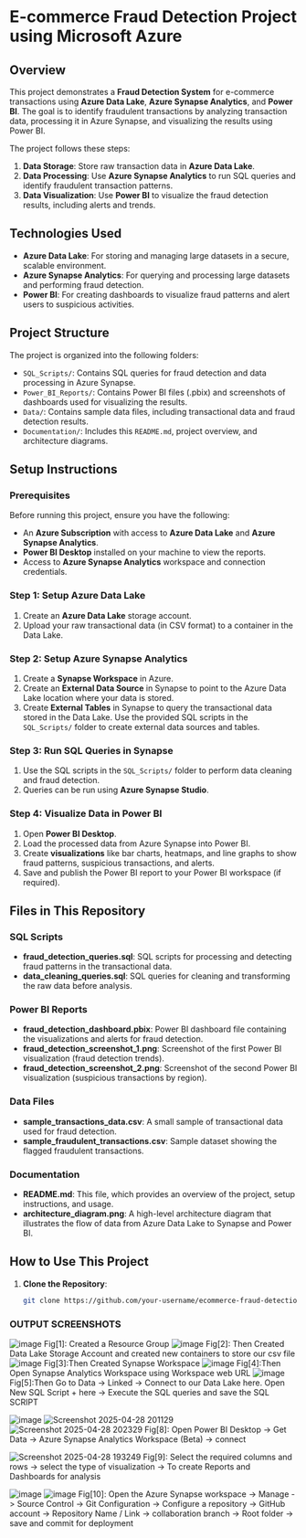 
# E-commerce Fraud Detection Project using Microsoft Azure

## Overview

This project demonstrates a **Fraud Detection System** for e-commerce transactions using **Azure Data Lake**, **Azure Synapse Analytics**, and **Power BI**. The goal is to identify fraudulent transactions by analyzing transaction data, processing it in Azure Synapse, and visualizing the results using Power BI.

The project follows these steps:
1. **Data Storage**: Store raw transaction data in **Azure Data Lake**.
2. **Data Processing**: Use **Azure Synapse Analytics** to run SQL queries and identify fraudulent transaction patterns.
3. **Data Visualization**: Use **Power BI** to visualize the fraud detection results, including alerts and trends.

## Technologies Used
- **Azure Data Lake**: For storing and managing large datasets in a secure, scalable environment.
- **Azure Synapse Analytics**: For querying and processing large datasets and performing fraud detection.
- **Power BI**: For creating dashboards to visualize fraud patterns and alert users to suspicious activities.

## Project Structure
The project is organized into the following folders:
- `SQL_Scripts/`: Contains SQL queries for fraud detection and data processing in Azure Synapse.
- `Power_BI_Reports/`: Contains Power BI files (.pbix) and screenshots of dashboards used for visualizing the results.
- `Data/`: Contains sample data files, including transactional data and fraud detection results.
- `Documentation/`: Includes this `README.md`, project overview, and architecture diagrams.

## Setup Instructions

### Prerequisites
Before running this project, ensure you have the following:
- An **Azure Subscription** with access to **Azure Data Lake** and **Azure Synapse Analytics**.
- **Power BI Desktop** installed on your machine to view the reports.
- Access to **Azure Synapse Analytics** workspace and connection credentials.

### Step 1: Setup Azure Data Lake
1. Create an **Azure Data Lake** storage account.
2. Upload your raw transactional data (in CSV format) to a container in the Data Lake.

### Step 2: Setup Azure Synapse Analytics
1. Create a **Synapse Workspace** in Azure.
2. Create an **External Data Source** in Synapse to point to the Azure Data Lake location where your data is stored.
3. Create **External Tables** in Synapse to query the transactional data stored in the Data Lake. Use the provided SQL scripts in the `SQL_Scripts/` folder to create external data sources and tables.

### Step 3: Run SQL Queries in Synapse
1. Use the SQL scripts in the `SQL_Scripts/` folder to perform data cleaning and fraud detection.
2. Queries can be run using **Azure Synapse Studio**.

### Step 4: Visualize Data in Power BI
1. Open **Power BI Desktop**.
2. Load the processed data from Azure Synapse into Power BI.
3. Create **visualizations** like bar charts, heatmaps, and line graphs to show fraud patterns, suspicious transactions, and alerts.
4. Save and publish the Power BI report to your Power BI workspace (if required).

## Files in This Repository

### SQL Scripts
- **fraud_detection_queries.sql**: SQL scripts for processing and detecting fraud patterns in the transactional data.
- **data_cleaning_queries.sql**: SQL queries for cleaning and transforming the raw data before analysis.

### Power BI Reports
- **fraud_detection_dashboard.pbix**: Power BI dashboard file containing the visualizations and alerts for fraud detection.
- **fraud_detection_screenshot_1.png**: Screenshot of the first Power BI visualization (fraud detection trends).
- **fraud_detection_screenshot_2.png**: Screenshot of the second Power BI visualization (suspicious transactions by region).

### Data Files
- **sample_transactions_data.csv**: A small sample of transactional data used for fraud detection.
- **sample_fraudulent_transactions.csv**: Sample dataset showing the flagged fraudulent transactions.

### Documentation
- **README.md**: This file, which provides an overview of the project, setup instructions, and usage.
- **architecture_diagram.png**: A high-level architecture diagram that illustrates the flow of data from Azure Data Lake to Synapse and Power BI.

## How to Use This Project

1. **Clone the Repository**:
   ```bash
   git clone https://github.com/your-username/ecommerce-fraud-detection.git


  ### OUTPUT SCREENSHOTS
  ![image](https://github.com/user-attachments/assets/6d08ea96-b911-465a-8021-1d7ba6699d83)
  Fig[1]: Created a Resource Group
  ![image](https://github.com/user-attachments/assets/4d6eb4e1-7330-4cc8-806a-d88a67594612)
  Fig[2]: Then Created Data Lake Storage Account and created new containers to store our csv file 
  ![image](https://github.com/user-attachments/assets/7411c853-33ac-4541-b196-2587ec4a5f6c)
  Fig[3]:Then Created Synapse Workspace 
  ![image](https://github.com/user-attachments/assets/7f4907a7-193f-44f3-8edc-37c44996c314)
  Fig[4]:Then Open Synapse Analytics Workspace using Workspace web URL
  ![image](https://github.com/user-attachments/assets/7111c87b-7ad5-401a-9ae2-fa1352d334be)
  Fig[5]:Then Go to Data -> Linked -> Connect to our Data Lake here. Open New SQL Script + here -> Execute the SQL queries and save the SQL SCRIPT
  
  ![image](https://github.com/user-attachments/assets/120be28a-89fd-4452-adad-93efb04b1feb)
  ![Screenshot 2025-04-28 201129](https://github.com/user-attachments/assets/5511ae10-13d7-4ae0-aa87-fb713c108215)
  ![Screenshot 2025-04-28 202329](https://github.com/user-attachments/assets/4bc854e4-b7eb-4dc9-b1ce-3bbe0aa9a315)
  Fig[8]: Open Power BI Desktop -> Get Data -> Azure Synapse Analytics Workspace (Beta) -> connect
  
  ![Screenshot 2025-04-28 193249](https://github.com/user-attachments/assets/5d5ed8a9-39c2-4e50-9501-ee9695d1fe79)
  Fig[9]: Select the required columns and rows -> select the type of visualization -> To create Reports and Dashboards for analysis
  
  ![image](https://github.com/user-attachments/assets/2903693e-b023-47d6-87d4-5983b6ad5e70)
  ![image](https://github.com/user-attachments/assets/7d8507ec-5d67-4b81-bf54-090856c7d437)
  Fig[10]: Open the Azure Synapse workspace -> Manage -> Source Control -> Git Configuration -> Configure a repository -> GitHub account -> Repository Name / Link ->          collaboration branch -> Root folder -> save and commit for deployment 











